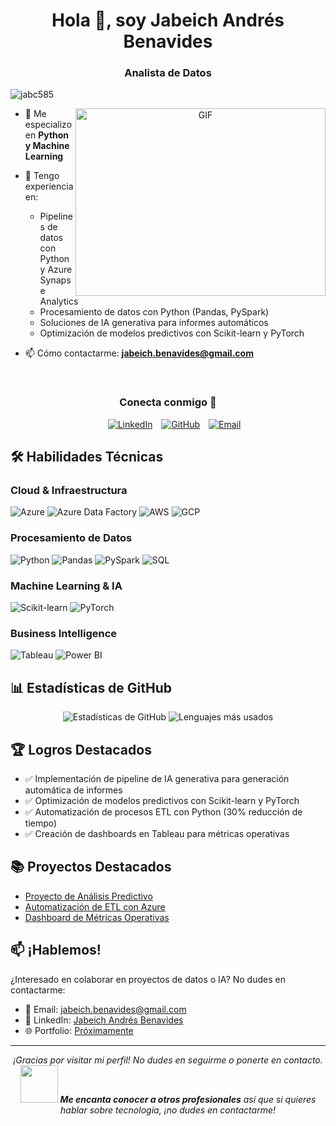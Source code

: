 <h1 align="center">Hola 👋, soy Jabeich Andrés Benavides</h1>
<h3 align="center">Analista de Datos </h3>

<p align="left"> <img src="https://komarev.com/ghpvc/?username=jabc585&label=Vistas%20del%20perfil&color=0e75b6&style=flat" alt="jabc585" /> </p>

<a target="_blank" align="center">
  <img align="right" top="500" height="300" width="400" alt="GIF" src="https://media.giphy.com/media/qgQUggAC3Pfv687qPC/giphy.gif">
</a>

- 🌱 Me especializo en **Python y Machine Learning**

- 💼 Tengo experiencia en:
  - Pipelines de datos con Python y Azure Synapse Analytics
  - Procesamiento de datos con Python (Pandas, PySpark)
  - Soluciones de IA generativa para informes automáticos
  - Optimización de modelos predictivos con Scikit-learn y PyTorch

- 📫 Cómo contactarme: **jabeich.benavides@gmail.com**


<br/>

<h3 align="center">Conecta conmigo 🤝</h3>

<p align="center">
 <div align="center" class="icons-social" style="margin-left: 10px;">
    <a style="margin-left: 10px;" target="_blank" href="https://www.linkedin.com/in/[tu-linkedin]/">
        <img src="https://img.icons8.com/doodle/40/000000/linkedin--v2.png" alt="LinkedIn"></a>
    <a style="margin-left: 10px;" target="_blank" href="https://github.com/jabc585">
        <img src="https://img.icons8.com/doodle/40/000000/github--v1.png" alt="GitHub"></a>
    <a style="margin-left: 10px;" target="_blank" href="mailto:jabeich.benavides@gmail.com">
        <img src="https://img.icons8.com/doodle/40/000000/gmail.png" alt="Email"></a>
 </div>
</p>

## 🛠️ Habilidades Técnicas

### Cloud & Infraestructura
![Azure](https://img.shields.io/badge/Azure_Synapse-0078D4?style=for-the-badge&logo=microsoft-azure&logoColor=white)
![Azure Data Factory](https://img.shields.io/badge/Azure_Data_Factory-0078D4?style=for-the-badge&logo=azure-data-factory&logoColor=white)
![AWS](https://img.shields.io/badge/AWS-FF9900?style=for-the-badge&logo=amazon-aws&logoColor=white)
![GCP](https://img.shields.io/badge/Google_Cloud-4285F4?style=for-the-badge&logo=google-cloud&logoColor=white)

### Procesamiento de Datos
![Python](https://img.shields.io/badge/Python-3776AB?style=for-the-badge&logo=python&logoColor=white)
![Pandas](https://img.shields.io/badge/Pandas-150458?style=for-the-badge&logo=pandas&logoColor=white)
![PySpark](https://img.shields.io/badge/PySpark-E25A1C?style=for-the-badge&logo=apache-spark&logoColor=white)
![SQL](https://img.shields.io/badge/SQL-CC2927?style=for-the-badge&logo=microsoft-sql-server&logoColor=white)

### Machine Learning & IA
![Scikit-learn](https://img.shields.io/badge/Scikit_learn-F7931E?style=for-the-badge&logo=scikit-learn&logoColor=white)
![PyTorch](https://img.shields.io/badge/PyTorch-EE4C2C?style=for-the-badge&logo=pytorch&logoColor=white)

### Business Intelligence
![Tableau](https://img.shields.io/badge/Tableau-E97627?style=for-the-badge&logo=tableau&logoColor=white)
![Power BI](https://img.shields.io/badge/Power_BI-F2C811?style=for-the-badge&logo=power-bi&logoColor=black)

## 📊 Estadísticas de GitHub

<p align="center">
  <img src="https://github-readme-stats.vercel.app/api?username=jabc585&show_icons=true&theme=radical" alt="Estadísticas de GitHub" />
  <img src="https://github-readme-stats.vercel.app/api/top-langs/?username=jabc585&layout=compact&theme=radical" alt="Lenguajes más usados" />
</p>

## 🏆 Logros Destacados

- ✅ Implementación de pipeline de IA generativa para generación automática de informes
- ✅ Optimización de modelos predictivos con Scikit-learn y PyTorch
- ✅ Automatización de procesos ETL con Python (30% reducción de tiempo)
- ✅ Creación de dashboards en Tableau para métricas operativas

## 📚 Proyectos Destacados

<!-- Puedes añadir tus proyectos más importantes aquí -->
- [Proyecto de Análisis Predictivo](https://github.com/jabc585/proyecto-predictivo)
- [Automatización de ETL con Azure](https://github.com/jabc585/azure-etl-pipeline)
- [Dashboard de Métricas Operativas](https://github.com/jabc585/tableau-dashboards)

## 📫 ¡Hablemos!

¿Interesado en colaborar en proyectos de datos o IA? No dudes en contactarme:

- 📧 Email: jabeich.benavides@gmail.com
- 💼 LinkedIn: [Jabeich Andrés Benavides](https://www.linkedin.com/in/jabc585/)
- 🌐 Portfolio: [Próximamente]()

---

<p align="center">
  <i>¡Gracias por visitar mi perfil! No dudes en seguirme o ponerte en contacto.</i>
  <br/>
  <img src="https://media.giphy.com/media/LnQjpWaON8nhr21vNW/giphy.gif" width="60"> 
  <em><b>Me encanta conocer a otros profesionales</b> así que si quieres hablar sobre tecnología, ¡no dudes en contactarme!</em>
</p>
